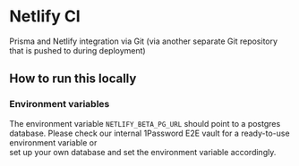 # Netlify CI

Prisma and Netlify integration via Git (via another separate Git repository that is pushed to during deployment)

## How to run this locally

### Environment variables

The environment variable `NETLIFY_BETA_PG_URL` should point to a postgres database.
Please check our internal 1Password E2E vault for a ready-to-use environment variable or  
set up your own database and set the environment variable accordingly.
